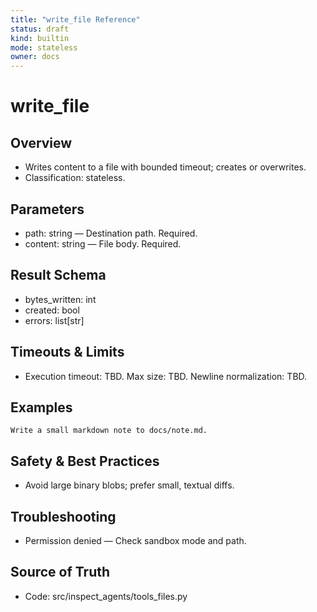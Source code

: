 ```yaml
---
title: "write_file Reference"
status: draft
kind: builtin
mode: stateless
owner: docs
---
```


# write_file

## Overview
- Writes content to a file with bounded timeout; creates or overwrites.
- Classification: stateless.

## Parameters
- path: string — Destination path. Required.
- content: string — File body. Required.

## Result Schema
- bytes_written: int
- created: bool
- errors: list[str]

## Timeouts & Limits
- Execution timeout: TBD. Max size: TBD. Newline normalization: TBD.

## Examples
```
Write a small markdown note to docs/note.md.
```

## Safety & Best Practices
- Avoid large binary blobs; prefer small, textual diffs.

## Troubleshooting
- Permission denied — Check sandbox mode and path.

## Source of Truth
- Code: src/inspect_agents/tools_files.py

